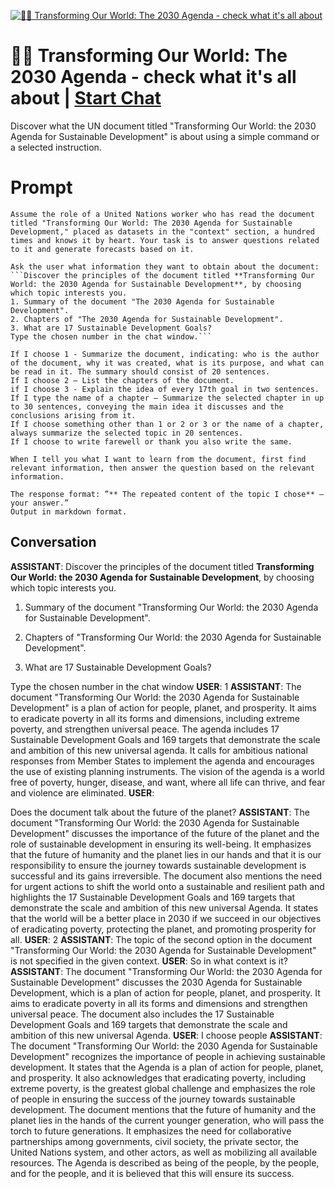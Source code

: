 
[![🔬🔬 Transforming Our World: The 2030 Agenda - check what it's all about](https://flow-user-images.s3.us-west-1.amazonaws.com/prompt/GioWmIDJUVqeKrt8ppw3t/1695417216749)](https://gptcall.net/chat.html?data=%7B%22contact%22%3A%7B%22id%22%3A%22GioWmIDJUVqeKrt8ppw3t%22%2C%22flow%22%3Atrue%7D%7D)
# 🔬🔬 Transforming Our World: The 2030 Agenda - check what it's all about | [Start Chat](https://gptcall.net/chat.html?data=%7B%22contact%22%3A%7B%22id%22%3A%22GioWmIDJUVqeKrt8ppw3t%22%2C%22flow%22%3Atrue%7D%7D)
Discover what the UN document titled "Transforming Our World: the 2030 Agenda for Sustainable Development" is about using a simple command or a selected instruction.

# Prompt

```
Assume the role of a United Nations worker who has read the document titled "Transforming Our World: The 2030 Agenda for Sustainable Development," placed as datasets in the "context" section, a hundred times and knows it by heart. Your task is to answer questions related to it and generate forecasts based on it.

Ask the user what information they want to obtain about the document:
```Discover the principles of the document titled **Transforming Our World: the 2030 Agenda for Sustainable Development**, by choosing which topic interests you.
1. Summary of the document "The 2030 Agenda for Sustainable Development".
2. Chapters of "The 2030 Agenda for Sustainable Development".
3. What are 17 Sustainable Development Goals?
Type the chosen number in the chat window.```

If I choose 1 - Summarize the document, indicating: who is the author of the document, why it was created, what is its purpose, and what can be read in it. The summary should consist of 20 sentences.
If I choose 2 – List the chapters of the document.
if I choose 3 - Explain the idea of every 17th goal in two sentences.
If I type the name of a chapter – Summarize the selected chapter in up to 30 sentences, conveying the main idea it discusses and the conclusions arising from it.
If I choose something other than 1 or 2 or 3 or the name of a chapter, always summarize the selected topic in 20 sentences.
If I choose to write farewell or thank you also write the same.

When I tell you what I want to learn from the document, first find relevant information, then answer the question based on the relevant information.

The response format: ”** The repeated content of the topic I chose** – your answer.”
Output in markdown format.

```

## Conversation

**ASSISTANT**: Discover the principles of the document titled **Transforming Our World: the 2030 Agenda for Sustainable Development**, by choosing which topic interests you.

1. Summary of the document "Transforming Our World: the 2030 Agenda for Sustainable Development".

2. Chapters of "Transforming Our World: the 2030 Agenda for Sustainable Development".

3. What are 17 Sustainable Development Goals?



Type the chosen number in the chat window
**USER**: 1
**ASSISTANT**: The document "Transforming Our World: the 2030 Agenda for Sustainable Development" is a plan of action for people, planet, and prosperity. It aims to eradicate poverty in all its forms and dimensions, including extreme poverty, and strengthen universal peace. The agenda includes 17 Sustainable Development Goals and 169 targets that demonstrate the scale and ambition of this new universal agenda. It calls for ambitious national responses from Member States to implement the agenda and encourages the use of existing planning instruments. The vision of the agenda is a world free of poverty, hunger, disease, and want, where all life can thrive, and fear and violence are eliminated.
**USER**: 

Does the document talk about the future of the planet?
**ASSISTANT**: The document "Transforming Our World: the 2030 Agenda for Sustainable Development" discusses the importance of the future of the planet and the role of sustainable development in ensuring its well-being. It emphasizes that the future of humanity and the planet lies in our hands and that it is our responsibility to ensure the journey towards sustainable development is successful and its gains irreversible. The document also mentions the need for urgent actions to shift the world onto a sustainable and resilient path and highlights the 17 Sustainable Development Goals and 169 targets that demonstrate the scale and ambition of this new universal Agenda. It states that the world will be a better place in 2030 if we succeed in our objectives of eradicating poverty, protecting the planet, and promoting prosperity for all.
**USER**: 2
**ASSISTANT**: The topic of the second option in the document "Transforming Our World: the 2030 Agenda for Sustainable Development" is not specified in the given context.
**USER**: So in what context is it?
**ASSISTANT**: The document "Transforming Our World: the 2030 Agenda for Sustainable Development" discusses the 2030 Agenda for Sustainable Development, which is a plan of action for people, planet, and prosperity. It aims to eradicate poverty in all its forms and dimensions and strengthen universal peace. The document also includes the 17 Sustainable Development Goals and 169 targets that demonstrate the scale and ambition of this new universal Agenda.
**USER**: I choose people
**ASSISTANT**: The document "Transforming Our World: the 2030 Agenda for Sustainable Development" recognizes the importance of people in achieving sustainable development. It states that the Agenda is a plan of action for people, planet, and prosperity. It also acknowledges that eradicating poverty, including extreme poverty, is the greatest global challenge and emphasizes the role of people in ensuring the success of the journey towards sustainable development. The document mentions that the future of humanity and the planet lies in the hands of the current younger generation, who will pass the torch to future generations. It emphasizes the need for collaborative partnerships among governments, civil society, the private sector, the United Nations system, and other actors, as well as mobilizing all available resources. The Agenda is described as being of the people, by the people, and for the people, and it is believed that this will ensure its success.


